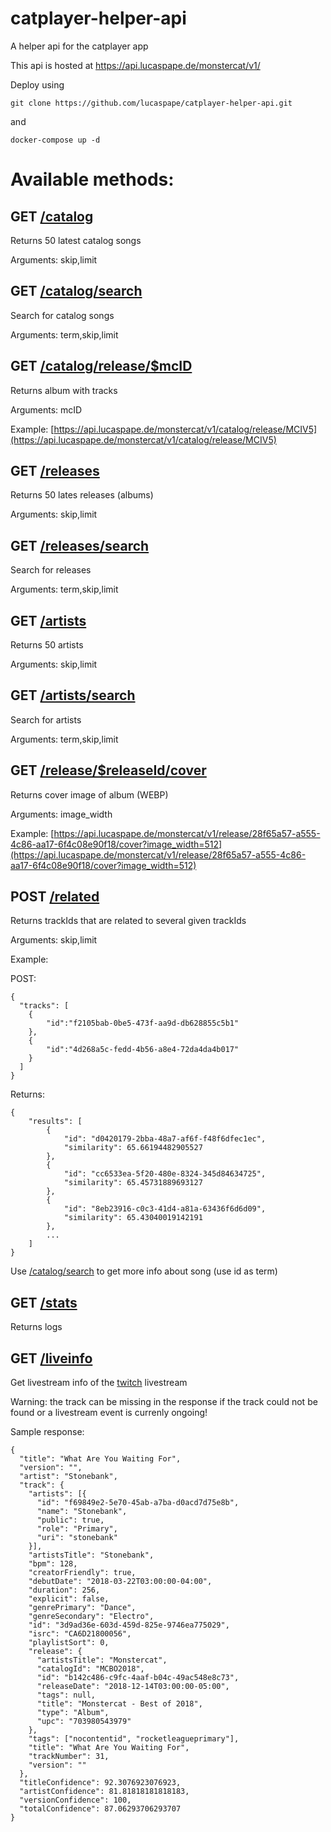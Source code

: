 # catplayer-helper-api
A helper api for the catplayer app

This api is hosted at https://api.lucaspape.de/monstercat/v1/

Deploy using
```
git clone https://github.com/lucaspape/catplayer-helper-api.git
```
and
```
docker-compose up -d
```

# Available methods:

## GET [/catalog](https://api.lucaspape.de/monstercat/v1/catalog)

Returns 50 latest catalog songs

Arguments: skip,limit

## GET [/catalog/search](https://api.lucaspape.de/monstercat/v1/catalog/search)

Search for catalog songs

Arguments: term,skip,limit

## GET [/catalog/release/$mcID](https://api.lucaspape.de/monstercat/v1/catalog/release)

Returns album with tracks

Arguments: mcID

Example: [https://api.lucaspape.de/monstercat/v1/catalog/release/MCIV5](https://api.lucaspape.de/monstercat/v1/catalog/release/MCIV5)

## GET [/releases](https://api.lucaspape.de/monstercat/v1/releases)

Returns 50 lates releases (albums)

Arguments: skip,limit

## GET [/releases/search](https://api.lucaspape.de/monstercat/v1/releases/search)

Search for releases

Arguments: term,skip,limit

## GET [/artists](https://api.lucaspape.de/monstercat/v1/artists)

Returns 50 artists

Arguments: skip,limit

## GET [/artists/search](https://api.lucaspape.de/monstercat/v1/artists/search)

Search for artists

Arguments: term,skip,limit

## GET [/release/$releaseId/cover](https://api.lucaspape.de/monstercat/v1/release/)

Returns cover image of album (WEBP)

Arguments: image_width

Example: [https://api.lucaspape.de/monstercat/v1/release/28f65a57-a555-4c86-aa17-6f4c08e90f18/cover?image_width=512](https://api.lucaspape.de/monstercat/v1/release/28f65a57-a555-4c86-aa17-6f4c08e90f18/cover?image_width=512)

## POST [/related](https://api.lucaspape.de/monstercat/v1/related)

Returns trackIds that are related to several given trackIds

Arguments: skip,limit

Example:

POST:
```
{
  "tracks": [
    {
        "id":"f2105bab-0be5-473f-aa9d-db628855c5b1"
    },
    {
        "id":"4d268a5c-fedd-4b56-a8e4-72da4da4b017"
    }
  ]
}
```

Returns:
```
{
    "results": [
        {
            "id": "d0420179-2bba-48a7-af6f-f48f6dfec1ec",
            "similarity": 65.66194482905527
        },
        {
            "id": "cc6533ea-5f20-480e-8324-345d84634725",
            "similarity": 65.45731889693127
        },
        {
            "id": "8eb23916-c0c3-41d4-a81a-63436f6d6d09",
            "similarity": 65.43040019142191
        },
        ...
    ]
}
```

Use [/catalog/search](https://api.lucaspape.de/monstercat/v1/catalog/search) to get more info about song (use id as term)

## GET [/stats](https://api.lucaspape.de/monstercat/v1/stats)

Returns logs

## GET [/liveinfo](https://api.lucaspape.de/monstercat/v1/liveinfo)

Get livestream info of the [twitch](https://www.twitch.tv/monstercat) livestream

Warning: the track can be missing in the response if the track could not be found or a livestream event is currenly ongoing!

Sample response:

```
{
  "title": "What Are You Waiting For",
  "version": "",
  "artist": "Stonebank",
  "track": {
    "artists": [{
      "id": "f69849e2-5e70-45ab-a7ba-d0acd7d75e8b",
      "name": "Stonebank",
      "public": true,
      "role": "Primary",
      "uri": "stonebank"
    }],
    "artistsTitle": "Stonebank",
    "bpm": 128,
    "creatorFriendly": true,
    "debutDate": "2018-03-22T03:00:00-04:00",
    "duration": 256,
    "explicit": false,
    "genrePrimary": "Dance",
    "genreSecondary": "Electro",
    "id": "3d9ad36e-603d-459d-825e-9746ea775029",
    "isrc": "CA6D21800056",
    "playlistSort": 0,
    "release": {
      "artistsTitle": "Monstercat",
      "catalogId": "MCBO2018",
      "id": "b142c486-c9fc-4aaf-b04c-49ac548e8c73",
      "releaseDate": "2018-12-14T03:00:00-05:00",
      "tags": null,
      "title": "Monstercat - Best of 2018",
      "type": "Album",
      "upc": "703980543979"
    },
    "tags": ["nocontentid", "rocketleagueprimary"],
    "title": "What Are You Waiting For",
    "trackNumber": 31,
    "version": ""
  },
  "titleConfidence": 92.3076923076923,
  "artistConfidence": 81.81818181818183,
  "versionConfidence": 100,
  "totalConfidence": 87.06293706293707
}
```
